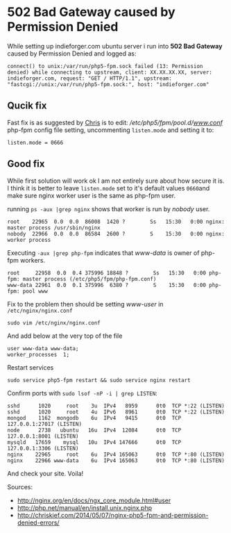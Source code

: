 # 502 Bad Gateway caused by Permission Denied

While setting up indieforger.com ubuntu server i run into **502 Bad Gateway** caused by Permission Denied and logged as:

```
connect() to unix:/var/run/php5-fpm.sock failed (13: Permission denied) while connecting to upstream, client: XX.XX.XX.XX, server: indieforger.com, request: "GET / HTTP/1.1", upstream: "fastcgi://unix:/var/run/php5-fpm.sock:", host: "indieforger.com"
```

## Qucik fix

Fast fix is as suggested by [Chris](http://chriskief.com/2014/05/07/nginx-php5-fpm-and-permission-denied-errors/) is to edit: */etc/php5/fpm/pool.d/www.conf*
php-fpm config file setting, uncommenting `listen.mode` and setting it to:
```
listen.mode = 0666
```

## Good fix

While first solution will work ok I am not entirely sure about how secure it is. I think it is better to leave `listen.mode` set to it's default values `0660`and make sure nginx worker user is the same as php-fpm user.

running `ps -aux |grep nginx` shows that worker is run by *nobody* user.
```
root    22965  0.0  0.0  86008  1420 ?        Ss   15:30   0:00 nginx: master process /usr/sbin/nginx
nobody  22966  0.0  0.0  86584  2600 ?        S    15:30   0:00 nginx: worker process
```

Executing `-aux |grep php-fpm` indicates that *www-data* is owner of php-fpm workers.
```
root     22958  0.0  0.4 375996 18848 ?        Ss   15:30   0:00 php-fpm: master process (/etc/php5/fpm/php-fpm.conf)
www-data 22961  0.0  0.1 375996  6380 ?        S    15:30   0:00 php-fpm: pool www
```

Fix to the problem then should be setting *www-user* in `/etc/nginx/nginx.conf`
```
sudo vim /etc/nginx/nginx.conf
```

And add below at the very top of the file
```
user www-data www-data;
worker_processes  1;
```

Restart services
```
sudo service php5-fpm restart && sudo service nginx restart
```

Confirm ports with `sudo lsof -nP -i | grep LISTEN`:
```
sshd      1020     root    3u  IPv4   8959      0t0  TCP *:22 (LISTEN)
sshd      1020     root    4u  IPv6   8961      0t0  TCP *:22 (LISTEN)
mongod    1162  mongodb    6u  IPv4   9415      0t0  TCP 127.0.0.1:27017 (LISTEN)
node      2738   ubuntu   16u  IPv4  12084      0t0  TCP 127.0.0.1:8001 (LISTEN)
mysqld   17659    mysql   10u  IPv4 147666      0t0  TCP 127.0.0.1:3306 (LISTEN)
nginx    22965     root    6u  IPv4 165063      0t0  TCP *:80 (LISTEN)
nginx    22966 www-data    6u  IPv4 165063      0t0  TCP *:80 (LISTEN)
```

And check your site. Voila!

Sources:
 - http://nginx.org/en/docs/ngx_core_module.html#user
 - http://php.net/manual/en/install.unix.nginx.php
 - http://chriskief.com/2014/05/07/nginx-php5-fpm-and-permission-denied-errors/

